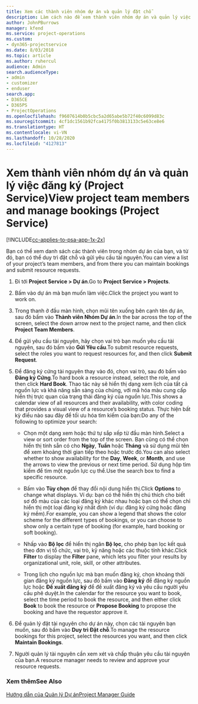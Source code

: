 ```yaml
---
title: Xem các thành viên nhóm dự án và quản lý đặt chỗ
description: Làm cách nào để xem thành viên nhóm dự án và quản lý việc đăng ký trong Project Service
author: JohnPBurrows
manager: kfend
ms.service: project-operations
ms.custom:
- dyn365-projectservice
ms.date: 8/03/2018
ms.topic: article
ms.author: ruhercul
audience: Admin
search.audienceType:
- admin
- customizer
- enduser
search.app:
- D365CE
- D365PS
- ProjectOperations
ms.openlocfilehash: f9607614b0b5cbc5a2d65abe5b72f40c6099d83c
ms.sourcegitcommit: 4cf1dc1561b92fca4175f0b3813133c5e63ce8e6
ms.translationtype: HT
ms.contentlocale: vi-VN
ms.lasthandoff: 10/28/2020
ms.locfileid: "4127813"
---
```

# <a name="view-project-team-members-and-manage-bookings-project-service"></a><span data-ttu-id="086be-103">Xem thành viên nhóm dự án và quản lý việc đăng ký (Project Service)</span><span class="sxs-lookup"><span data-stu-id="086be-103">View project team members and manage bookings (Project Service)</span></span>

[!INCLUDE[cc-applies-to-psa-app-1x-2x](../includes/cc-applies-to-psa-app-1x-2x.md)]

<span data-ttu-id="086be-104">Bạn có thể xem danh sách các thành viên trong nhóm dự án của bạn, và từ đó, bạn có thể duy trì đặt chỗ và gửi yêu cầu tài nguyên.</span><span class="sxs-lookup"><span data-stu-id="086be-104">You can view a list of your project’s team members, and from there you can maintain bookings and submit resource requests.</span></span>  
  
1.  <span data-ttu-id="086be-105">Đi tới **Project Service > Dự án**.</span><span class="sxs-lookup"><span data-stu-id="086be-105">Go to **Project Service > Projects**.</span></span>  
  
2.  <span data-ttu-id="086be-106">Bấm vào dự án mà bạn muốn làm việc.</span><span class="sxs-lookup"><span data-stu-id="086be-106">Click the project you want to work on.</span></span>  
  
3.  <span data-ttu-id="086be-107">Trong thanh ở đầu màn hình, chọn mũi tên xuống bên cạnh tên dự án, sau đó bấm vào **Thành viên Nhóm Dự án**.</span><span class="sxs-lookup"><span data-stu-id="086be-107">In the bar across the top of the screen, select the down arrow next to the project name, and then click **Project Team Members**.</span></span>  
  
4.  <span data-ttu-id="086be-108">Để gửi yêu cầu tài nguyên, hãy chọn vai trò bạn muốn yêu cầu tài nguyên, sau đó bấm vào **Gửi Yêu cầu**.</span><span class="sxs-lookup"><span data-stu-id="086be-108">To submit resource requests, select the roles you want to request resources for, and then click **Submit Request**.</span></span>  
  
5.  <span data-ttu-id="086be-109">Để đăng ký cứng tài nguyên thay vào đó, chọn vai trò, sau đó bấm vào **Đăng ký Cứng**.</span><span class="sxs-lookup"><span data-stu-id="086be-109">To hard book a resource instead, select the role, and then click **Hard Book**.</span></span> <span data-ttu-id="086be-110">Thao tác này sẽ hiển thị dạng xem lịch của tất cả nguồn lực và khả năng sẵn sàng của chúng, với mã hóa màu cung cấp hiển thị trực quan của trạng thái đăng ký của nguồn lực.</span><span class="sxs-lookup"><span data-stu-id="086be-110">This shows a calendar view of all resources and their availability, with color coding that provides a visual view of a resource’s booking status.</span></span> <span data-ttu-id="086be-111">Thực hiện bất kỳ điều nào sau đây để tối ưu hóa tìm kiếm của bạn:</span><span class="sxs-lookup"><span data-stu-id="086be-111">Do any of the following to optimize your search:</span></span>  
  
    -   <span data-ttu-id="086be-112">Chọn một dạng xem hoặc thứ tự sắp xếp từ đầu màn hình.</span><span class="sxs-lookup"><span data-stu-id="086be-112">Select a view or sort order from the top of the screen.</span></span> <span data-ttu-id="086be-113">Bạn cũng có thể chọn hiển thị tính sẵn có cho **Ngày**, **Tuần** hoặc **Tháng** và sử dụng mũi tên để xem khoảng thời gian tiếp theo hoặc trước đó.</span><span class="sxs-lookup"><span data-stu-id="086be-113">You can also select whether to show availability for the **Day**, **Week**, or **Month**, and use the arrows to view the previous or next time period.</span></span> <span data-ttu-id="086be-114">Sử dụng hộp tìm kiếm để tìm một nguồn lực cụ thể.</span><span class="sxs-lookup"><span data-stu-id="086be-114">Use the search box to find a specific resource.</span></span>  
  
    -   <span data-ttu-id="086be-115">Bấm vào **Tùy chọn** để thay đổi nội dung hiển thị.</span><span class="sxs-lookup"><span data-stu-id="086be-115">Click **Options** to change what displays.</span></span> <span data-ttu-id="086be-116">Ví dụ: bạn có thể hiển thị chú thích cho biết sơ đồ màu của các loại đăng ký khác nhau hoặc bạn có thể chọn chỉ hiển thị một loại đăng ký nhất định (ví dụ: đăng ký cứng hoặc đăng ký mềm).</span><span class="sxs-lookup"><span data-stu-id="086be-116">For example, you can show a legend that shows the color scheme for the different types of bookings, or you can choose to show only a certain type of booking (for example, hard booking or soft booking).</span></span>  
  
    -   <span data-ttu-id="086be-117">Nhấp vào **Bộ lọc** để hiển thị ngăn **Bộ lọc**, cho phép bạn lọc kết quả theo đơn vị tổ chức, vai trò, kỹ năng hoặc các thuộc tính khác.</span><span class="sxs-lookup"><span data-stu-id="086be-117">Click **Filter** to display the **Filter** pane, which lets you filter your results by organizational unit, role, skill, or other attributes.</span></span>  
  
    -   <span data-ttu-id="086be-118">Trong lịch cho nguồn lực mà bạn muốn đăng ký, chọn khoảng thời gian đăng ký nguồn lực, sau đó bấm vào **Đăng ký** để đăng ký nguồn lực hoặc **Đề xuất đăng ký** để đề xuất đăng ký và yêu cầu người yêu cầu phê duyệt.</span><span class="sxs-lookup"><span data-stu-id="086be-118">In the calendar for the resource you want to book, select the time period to book the resource, and then either click **Book** to book the resource or **Propose Booking** to propose the booking and have the requestor approve it.</span></span>  
  
6.  <span data-ttu-id="086be-119">Để quản lý đặt tài nguyên cho dự án này, chọn các tài nguyên bạn muốn, sau đó bấm vào **Duy trì Đặt chỗ**.</span><span class="sxs-lookup"><span data-stu-id="086be-119">To manage the resource bookings for this project, select the resources you want, and then click **Maintain Bookings**.</span></span>  
  
7.  <span data-ttu-id="086be-120">Người quản lý tài nguyên cần xem xét và chấp thuận yêu cầu tài nguyên của bạn.</span><span class="sxs-lookup"><span data-stu-id="086be-120">A resource manager needs to review and approve your resource requests.</span></span>  
  
### <a name="see-also"></a><span data-ttu-id="086be-121">Xem thêm</span><span class="sxs-lookup"><span data-stu-id="086be-121">See Also</span></span>  
 [<span data-ttu-id="086be-122">Hướng dẫn của Quản lý Dự án</span><span class="sxs-lookup"><span data-stu-id="086be-122">Project Manager Guide</span></span>](../psa/project-manager-guide.md)
